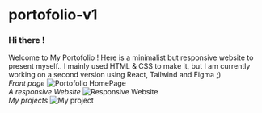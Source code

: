 # portofolio-v1

### Hi there ! 
Welcome to My Portofolio ! Here is a minimalist but responsive website to present myself..
I mainly used HTML & CSS to make it, but I am currently working on a second version using React, Tailwind and Figma ;)
<br>
<em>Front page</em>
![Portofolio HomePage](https://github.com/zoeleca/zoeleca.github.io/assets/146814463/b47e2627-cd9f-4986-8d0f-134db3782986)
<br>
<em>A responsive Website</em>
![Responsive Website](https://github.com/zoeleca/zoeleca.github.io/assets/146814463/2a0bd5e5-7844-422b-833d-a2dd70f992fa)
<br>
<em>My projects</em>
![My project](https://github.com/zoeleca/zoeleca.github.io/assets/146814463/95eec3ec-26f8-4b61-b520-76a9ea04ca67)
